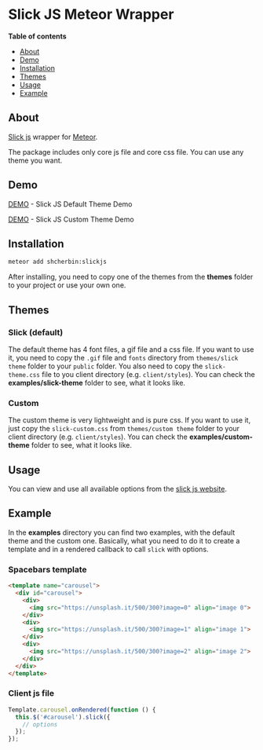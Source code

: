# Slick JS Meteor Wrapper

**Table of contents**

- [About](#about)
- [Demo](#demo)
- [Installation](#installation)
- [Themes](#themes)
- [Usage](#usage)
- [Example](#example)

## About

[Slick js](http://kenwheeler.github.io/slick) wrapper for [Meteor](http://meteor.com).

The package includes only core js file and core css file. You can use any theme you want.

## Demo
[DEMO](http://slickjs-default-theme.meteor.com) - Slick JS Default Theme Demo

[DEMO](http://slickjs-custom-theme.meteor.com) - Slick JS Custom Theme Demo

## Installation

```sh
meteor add shcherbin:slickjs
```

After installing, you need to copy one of the themes from the **themes** folder to your project or use your own one.

## Themes

### Slick (default)

The default theme has 4 font files, a gif file and a css file. If you want to use it, you need to copy the `.gif` file and `fonts` directory from `themes/slick theme` folder to your `public` folder. You also need to copy the `slick-theme.css` file to you client directory (e.g. `client/styles`). You can check the **examples/slick-theme** folder to see, what it looks like.

### Custom

The custom theme is very lightweight and is pure css. If you want to use it, just copy the `slick-custom.css` from `themes/custom theme` folder to your client directory (e.g. `client/styles`). You can check the **examples/custom-theme** folder to see, what it looks like.

## Usage

You can view and use all available options from the [slick js website](http://kenwheeler.github.io/slick).

## Example

In the **examples** directory you can find two examples, with the default theme and the custom one. Basically, what you need to do it to create a template and in a rendered callback to call `slick` with options.

### Spacebars template

```html
<template name="carousel">
  <div id="carousel">
    <div>
      <img src="https://unsplash.it/500/300?image=0" align="image 0">
    </div>
    <div>
      <img src="https://unsplash.it/500/300?image=1" align="image 1">
    </div>
    <div>
      <img src="https://unsplash.it/500/300?image=2" align="image 2">
    </div>
  </div>
</template>
```

### Client js file

```js
Template.carousel.onRendered(function () {
  this.$('#carousel').slick({
    // options
  });
});
```
